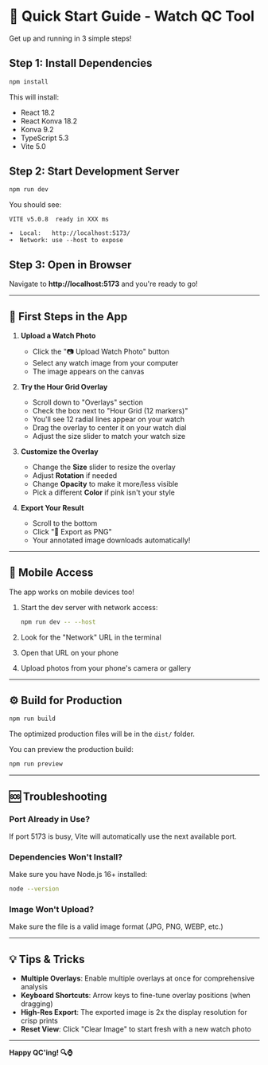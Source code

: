 # 🚀 Quick Start Guide - Watch QC Tool

Get up and running in 3 simple steps!

## Step 1: Install Dependencies

```bash
npm install
```

This will install:
- React 18.2
- React Konva 18.2
- Konva 9.2
- TypeScript 5.3
- Vite 5.0

## Step 2: Start Development Server

```bash
npm run dev
```

You should see:
```
VITE v5.0.8  ready in XXX ms

➜  Local:   http://localhost:5173/
➜  Network: use --host to expose
```

## Step 3: Open in Browser

Navigate to **http://localhost:5173** and you're ready to go!

---

## 🎯 First Steps in the App

1. **Upload a Watch Photo**
   - Click the "📷 Upload Watch Photo" button
   - Select any watch image from your computer
   - The image appears on the canvas

2. **Try the Hour Grid Overlay**
   - Scroll down to "Overlays" section
   - Check the box next to "Hour Grid (12 markers)"
   - You'll see 12 radial lines appear on your watch
   - Drag the overlay to center it on your watch dial
   - Adjust the size slider to match your watch size

3. **Customize the Overlay**
   - Change the **Size** slider to resize the overlay
   - Adjust **Rotation** if needed
   - Change **Opacity** to make it more/less visible
   - Pick a different **Color** if pink isn't your style

4. **Export Your Result**
   - Scroll to the bottom
   - Click "💾 Export as PNG"
   - Your annotated image downloads automatically!

---

## 📱 Mobile Access

The app works on mobile devices too!

1. Start the dev server with network access:
   ```bash
   npm run dev -- --host
   ```

2. Look for the "Network" URL in the terminal
3. Open that URL on your phone
4. Upload photos from your phone's camera or gallery

---

## ⚙️ Build for Production

```bash
npm run build
```

The optimized production files will be in the `dist/` folder.

You can preview the production build:
```bash
npm run preview
```

---

## 🆘 Troubleshooting

### Port Already in Use?
If port 5173 is busy, Vite will automatically use the next available port.

### Dependencies Won't Install?
Make sure you have Node.js 16+ installed:
```bash
node --version
```

### Image Won't Upload?
Make sure the file is a valid image format (JPG, PNG, WEBP, etc.)

---

## 💡 Tips & Tricks

- **Multiple Overlays**: Enable multiple overlays at once for comprehensive analysis
- **Keyboard Shortcuts**: Arrow keys to fine-tune overlay positions (when dragging)
- **High-Res Export**: The exported image is 2x the display resolution for crisp prints
- **Reset View**: Click "Clear Image" to start fresh with a new watch photo

---

**Happy QC'ing! 🔍⌚**

